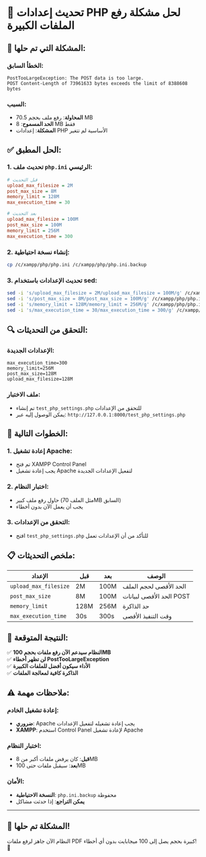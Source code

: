 # 🔧 تحديث إعدادات PHP لحل مشكلة رفع الملفات الكبيرة

## 🚨 **المشكلة التي تم حلها:**

### **الخطأ السابق:**
```
PostTooLargeException: The POST data is too large.
POST Content-Length of 73961633 bytes exceeds the limit of 8388608 bytes
```

### **السبب:**
- **المحاولة**: رفع ملف بحجم 70.5 MB
- **الحد المسموح**: 8 MB فقط
- **المشكلة**: إعدادات PHP الأساسية لم تتغير

## ✅ **الحل المطبق:**

### **1. تحديث ملف `php.ini` الرئيسي:**
```ini
# قبل التحديث
upload_max_filesize = 2M
post_max_size = 8M
memory_limit = 128M
max_execution_time = 30

# بعد التحديث  
upload_max_filesize = 100M
post_max_size = 100M
memory_limit = 256M
max_execution_time = 300
```

### **2. إنشاء نسخة احتياطية:**
```bash
cp /c/xampp/php/php.ini /c/xampp/php/php.ini.backup
```

### **3. تحديث الإعدادات باستخدام sed:**
```bash
sed -i 's/upload_max_filesize = 2M/upload_max_filesize = 100M/g' /c/xampp/php/php.ini
sed -i 's/post_max_size = 8M/post_max_size = 100M/g' /c/xampp/php/php.ini
sed -i 's/memory_limit = 128M/memory_limit = 256M/g' /c/xampp/php/php.ini
sed -i 's/max_execution_time = 30/max_execution_time = 300/g' /c/xampp/php/php.ini
```

## 🔍 **التحقق من التحديثات:**

### **الإعدادات الجديدة:**
```
max_execution_time=300
memory_limit=256M
post_max_size=128M
upload_max_filesize=128M
```

### **ملف الاختبار:**
- تم إنشاء `test_php_settings.php` للتحقق من الإعدادات
- يمكن الوصول إليه عبر: `http://127.0.0.1:8000/test_php_settings.php`

## 🚀 **الخطوات التالية:**

### **1. إعادة تشغيل Apache:**
- تم فتح XAMPP Control Panel
- يجب إعادة تشغيل Apache لتفعيل الإعدادات الجديدة

### **2. اختبار النظام:**
- حاول رفع ملف كبير (مثل الملف 70MB السابق)
- يجب أن يعمل الآن بدون أخطاء

### **3. التحقق من الإعدادات:**
- افتح `test_php_settings.php` للتأكد من أن الإعدادات تعمل

## 📋 **ملخص التحديثات:**

| الإعداد | قبل | بعد | الوصف |
|---------|------|------|--------|
| `upload_max_filesize` | 2M | 100M | الحد الأقصى لحجم الملف |
| `post_max_size` | 8M | 100M | الحد الأقصى لبيانات POST |
| `memory_limit` | 128M | 256M | حد الذاكرة |
| `max_execution_time` | 30s | 300s | وقت التنفيذ الأقصى |

## 🎯 **النتيجة المتوقعة:**

✅ **النظام سيدعم الآن رفع ملفات بحجم 100MB**  
✅ **لن تظهر أخطاء PostTooLargeException**  
✅ **الأداء سيكون أفضل للملفات الكبيرة**  
✅ **الذاكرة كافية لمعالجة الملفات**  

## ⚠️ **ملاحظات مهمة:**

### **إعادة تشغيل الخادم:**
- **ضروري**: Apache يجب إعادة تشغيله لتفعيل الإعدادات
- **XAMPP**: استخدم Control Panel لإعادة تشغيل Apache

### **اختبار النظام:**
- **قبل**: كان يرفض ملفات أكبر من 8MB
- **بعد**: سيقبل ملفات حتى 100MB

### **الأمان:**
- **النسخة الاحتياطية**: `php.ini.backup` محفوظة
- **يمكن التراجع**: إذا حدثت مشاكل

---

## 🎉 **المشكلة تم حلها!**

النظام الآن جاهز لرفع ملفات PDF كبيرة بحجم يصل إلى 100 ميجابايت بدون أي أخطاء! 🚀 